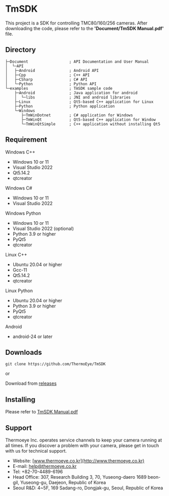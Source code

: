# TmSDK

This project is a SDK for controlling TMC80/160/256 cameras.
After downloading the code, please refer to the **'Document/TmSDK Manual.pdf'** file.

## Directory
```
├─Document                  ; API Documentation and User Manual
│  └─API
│   ├─Android               ; Android API
│   ├─Cpp                   ; C++ API
│   ├─CSharp                ; C# API
│   └─Python                ; Python API
└─examples                  ; TmSDK sample code
    ├─Android               ; Java application for android 
    │  └─libs               ; JNI and android libraries
    ├─Linux                 ; Qt5-based C++ application for Linux
    ├─Python                ; Python application
    └─Windows
       ├─TmWinDotnet        ; C# application for Windows
       ├─TmWinQt            ; Qt5-based C++ application for Window
       └─TmWinQtSimple      ; C++ application without installing Qt5
```
## Requirement

Windows C++
- Windows 10 or 11
- Visual Studio 2022
- Qt5.14.2
- qtcreator

Windows C#
- Windows 10 or 11
- Visual Studio 2022

Windows Python
- Windows 10 or 11
- Visual Studio 2022 (optional)
- Python 3.9 or higher
- PyQt5
- qtcreator

Linux C++
- Ubuntu 20.04 or higher
- Gcc-11
- Qt5.14.2
- qtcreator

Linux Python
- Ubuntu 20.04 or higher
- Python 3.9 or higher
- PyQt5
- qtcreator

Android
- android-24 or later

## Downloads

```
git clone https://github.com/ThermoEye/TmSDK
```
or

Download from [releases](https://github.com/ThermoEye/TmSDK/releases)

## Installing

Please refer to [TmSDK Manual.pdf](https://github.com/ThermoEye/TmSDK/blob/main/Document/TmSDK%20Manual.pdf)

## Support

Thermoeye Inc. operates service channels to keep your camera running at all times. 
If you discover a problem with your camera, please get in touch with us for technical support.

- Website: [www.thermoeye.co.kr](http://www.thermoeye.co.kr)
- E-mail: help@thermoeye.co.kr
- Tel: +82-70-4489-6196
- Head Office: 307, Research Building 3, 70, Yuseong-daero 1689 beon-gil, Yuseong-gu, Daejeon, Republic of Korea
- Seoul R&D: 4~5F, 169 Sadang-ro, Dongjak-gu, Seoul, Republic of Korea
